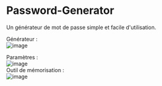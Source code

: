 # Password-Generator
Un générateur de mot de passe simple et facile d'utilisation.

Générateur :  
![image](https://user-images.githubusercontent.com/56195432/159141933-a7bdecdc-d1d5-426b-beb9-24b4551167cd.png)  

Paramètres :  
![image](https://user-images.githubusercontent.com/56195432/159141937-c8f1015d-5c4b-40bd-a517-64b04acb632e.png)  
Outil de mémorisation :  
![image](https://user-images.githubusercontent.com/56195432/159141965-f5f249aa-6d1a-4e43-b458-9f75e521776e.png)
  
